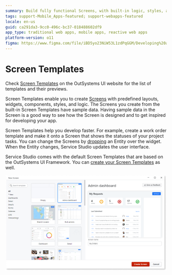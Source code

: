 ```yaml
---
summary: Build fully functional Screens, with built-in logic, styles, and sample data.
tags: support-Mobile_Apps-featured; support-webapps-featured
locale: en-us
guid: ca291da3-9cc0-496c-bc37-018488602df9
app_type: traditional web apps, mobile apps, reactive web apps
platform-version: o11
figma: https://www.figma.com/file/iBD5yo23NiW53L1zdPqGGM/Developing%20an%20Application?node-id=186:42
---
```


# Screen Templates

<div class="info" markdown="1">

Check <a href="https://outsystemsui.outsystems.com/OutSystemsUIWebsite/ScreenOverview" title="Demos and previews of Screen Templates">Screen Templates</a> on the OutSystems UI website for the list of templates and their previews.

</div>

Screen Templates enable you to create [Screens](../screens/intro.md) with predefined layouts, widgets, components, styles, and logic. The Screens you create from the built-in Screen Templates have sample data. Having sample data in the Screen is a good way to see how the Screen is designed and to get inspired for developing your app.

Screen Templates help you develop faster. For example, create a work order template and make it onto a Screen that shows the statuses of your project tasks. You can change the Screens by [dropping](<replace-data.md>) an Entity over the widget. When the Entity changes, Service Studio updates the user interface.

Service Studio comes with the default Screen Templates that are based on the OutSystems UI Framework. You can [create your Screen Templates](<../screen-templates-create/intro.md>) as well.

![New Screen dialog with default Screen Templates](images/new-screen-window-mobile.png)
